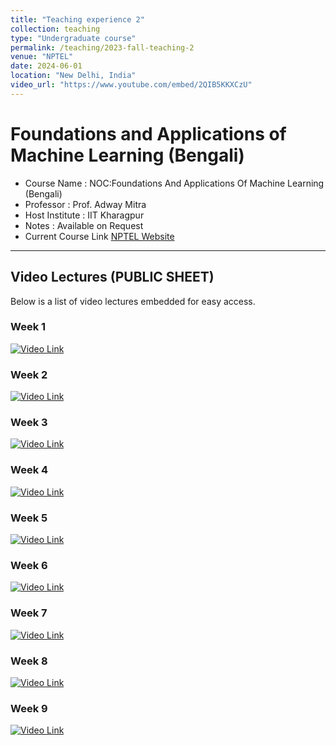 ```yaml
---
title: "Teaching experience 2"
collection: teaching
type: "Undergraduate course"
permalink: /teaching/2023-fall-teaching-2
venue: "NPTEL"
date: 2024-06-01
location: "New Delhi, India"
video_url: "https://www.youtube.com/embed/2QIB5KKXCzU"
---
```

# Foundations and Applications of Machine Learning (Bengali)

- Course Name : NOC:Foundations And Applications Of Machine Learning (Bengali)
- Professor : Prof. Adway Mitra
- Host Institute :  IIT Kharagpur
- Notes : Available on Request
- Current Course Link [NPTEL Website](https://nptel.ac.in/courses/106105247)

---

## Video Lectures (PUBLIC SHEET)

Below is a list of video lectures embedded for easy access.

### Week 1

[![Video Link](https://img.youtube.com/vi/2QIB5KKXCzU/0.jpg)](https://youtu.be/2QIB5KKXCzU)

<!-- <iframe width="560" height="315" src="https://www.youtube.com/embed/2QIB5KKXCzU" frameborder="0" allowfullscreen></iframe> -->

### Week 2

[![Video Link](https://img.youtube.com/vi/ngABjlxUb7E/0.jpg)](https://youtu.be/ngABjlxUb7E)

<!-- <iframe width="560" height="315" src="https://www.youtube.com/embed/ngABjlxUb7E" frameborder="0" allowfullscreen></iframe> -->

### Week 3

[![Video Link](https://img.youtube.com/vi/iALzinRkl70/0.jpg)](https://youtu.be/iALzinRkl70)

<!-- <iframe width="560" height="315" src="https://www.youtube.com/embed/iALzinRkl70" frameborder="0" allowfullscreen></iframe> -->

### Week 4

[![Video Link](https://img.youtube.com/vi/MO80rvjBtRc/0.jpg)](https://youtu.be/MO80rvjBtRc)

<!-- <iframe width="560" height="315" src="https://www.youtube.com/embed/MO80rvjBtRc" frameborder="0" allowfullscreen></iframe> -->

### Week 5

[![Video Link](https://img.youtube.com/vi/oAOYAE3I9Ic/0.jpg)](https://youtu.be/oAOYAE3I9Ic)

<!-- <iframe width="560" height="315" src="https://www.youtube.com/embed/oAOYAE3I9Ic" frameborder="0" allowfullscreen></iframe> -->

### Week 6

[![Video Link](https://img.youtube.com/vi/nvJoUgUyEeY/0.jpg)](https://youtu.be/nvJoUgUyEeY)

<!-- <iframe width="560" height="315" src="https://www.youtube.com/embed/nvJoUgUyEeY" frameborder="0" allowfullscreen></iframe> -->

### Week 7

[![Video Link](https://img.youtube.com/vi/1dS1DTLygrQ/0.jpg)](https://youtu.be/1dS1DTLygrQ)

<!-- <iframe width="560" height="315" src="https://www.youtube.com/embed/1dS1DTLygrQ" frameborder="0" allowfullscreen></iframe> -->

### Week 8

[![Video Link](https://img.youtube.com/vi/iaQGDostCfA/0.jpg)](https://youtu.be/iaQGDostCfA)

<!-- <iframe width="560" height="315" src="https://www.youtube.com/embed/iaQGDostCfA" frameborder="0" allowfullscreen></iframe> -->

### Week 9

[![Video Link](https://img.youtube.com/vi/CwFXqIQOpPU/0.jpg)](https://youtu.be/CwFXqIQOpPU)

<!-- <iframe width="560" height="315" src="https://www.youtube.com/embed/CwFXqIQOpPU" frameborder="0" allowfullscreen></iframe> -->
